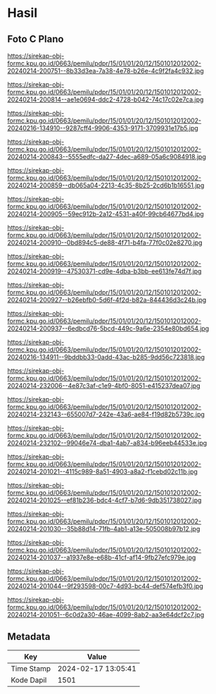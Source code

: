 # Hasil

## Foto C Plano

https://sirekap-obj-formc.kpu.go.id/0663/pemilu/pdpr/15/01/01/20/12/1501012012002-20240214-200751--8b33d3ea-7a38-4e78-b26e-4c9f2fa4c932.jpg

https://sirekap-obj-formc.kpu.go.id/0663/pemilu/pdpr/15/01/01/20/12/1501012012002-20240214-200814--ae1e0694-ddc2-4728-b042-74c17c02e7ca.jpg

https://sirekap-obj-formc.kpu.go.id/0663/pemilu/pdpr/15/01/01/20/12/1501012012002-20240216-134910--9287cff4-9906-4353-9171-3709931e17b5.jpg

https://sirekap-obj-formc.kpu.go.id/0663/pemilu/pdpr/15/01/01/20/12/1501012012002-20240214-200843--5555edfc-da27-4dec-a689-05a6c9084918.jpg

https://sirekap-obj-formc.kpu.go.id/0663/pemilu/pdpr/15/01/01/20/12/1501012012002-20240214-200859--db065a04-2213-4c35-8b25-2cd6b1b16551.jpg

https://sirekap-obj-formc.kpu.go.id/0663/pemilu/pdpr/15/01/01/20/12/1501012012002-20240214-200905--59ec912b-2a12-4531-a40f-99cb64677bd4.jpg

https://sirekap-obj-formc.kpu.go.id/0663/pemilu/pdpr/15/01/01/20/12/1501012012002-20240214-200910--0bd894c5-de88-4f71-b4fa-77f0c02e8270.jpg

https://sirekap-obj-formc.kpu.go.id/0663/pemilu/pdpr/15/01/01/20/12/1501012012002-20240214-200919--47530371-cd9e-4dba-b3bb-ee613fe74d7f.jpg

https://sirekap-obj-formc.kpu.go.id/0663/pemilu/pdpr/15/01/01/20/12/1501012012002-20240214-200927--b26ebfb0-5d6f-4f2d-b82a-844436d3c24b.jpg

https://sirekap-obj-formc.kpu.go.id/0663/pemilu/pdpr/15/01/01/20/12/1501012012002-20240214-200937--6edbcd76-5bcd-449c-9a6e-2354e80bd654.jpg

https://sirekap-obj-formc.kpu.go.id/0663/pemilu/pdpr/15/01/01/20/12/1501012012002-20240216-134911--9bddbb33-0add-43ac-b285-9dd56c723818.jpg

https://sirekap-obj-formc.kpu.go.id/0663/pemilu/pdpr/15/01/01/20/12/1501012012002-20240214-232006--4e87c3af-c1e9-4bf0-8051-e415237dea07.jpg

https://sirekap-obj-formc.kpu.go.id/0663/pemilu/pdpr/15/01/01/20/12/1501012012002-20240214-232143--655007d7-242e-43a6-ae84-f19d82b5739c.jpg

https://sirekap-obj-formc.kpu.go.id/0663/pemilu/pdpr/15/01/01/20/12/1501012012002-20240214-232102--99046e74-dba1-4ab7-a834-b96eeb44533e.jpg

https://sirekap-obj-formc.kpu.go.id/0663/pemilu/pdpr/15/01/01/20/12/1501012012002-20240214-201021--4115c989-8a51-4903-a8a2-f1cebd02c11b.jpg

https://sirekap-obj-formc.kpu.go.id/0663/pemilu/pdpr/15/01/01/20/12/1501012012002-20240214-201025--ef81b236-bdc4-4cf7-b7d6-9db351738027.jpg

https://sirekap-obj-formc.kpu.go.id/0663/pemilu/pdpr/15/01/01/20/12/1501012012002-20240214-201030--35b88d14-71fb-4ab1-a13e-505008b97b12.jpg

https://sirekap-obj-formc.kpu.go.id/0663/pemilu/pdpr/15/01/01/20/12/1501012012002-20240214-201037--a1937e8e-e68b-41cf-af14-9fb27efc979e.jpg

https://sirekap-obj-formc.kpu.go.id/0663/pemilu/pdpr/15/01/01/20/12/1501012012002-20240214-201044--9f293598-00c7-4d93-bc44-def574efb3f0.jpg

https://sirekap-obj-formc.kpu.go.id/0663/pemilu/pdpr/15/01/01/20/12/1501012012002-20240214-201051--6c0d2a30-46ae-4099-8ab2-aa3e64dcf2c7.jpg


## Metadata

| Key        | Value               |
| ---------- | ------------------- |
| Time Stamp | 2024-02-17 13:05:41 |
| Kode Dapil | 1501                |



